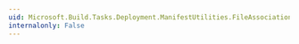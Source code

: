 ```yaml
---
uid: Microsoft.Build.Tasks.Deployment.ManifestUtilities.FileAssociation.XmlDefaultIcon
internalonly: False
---
```

